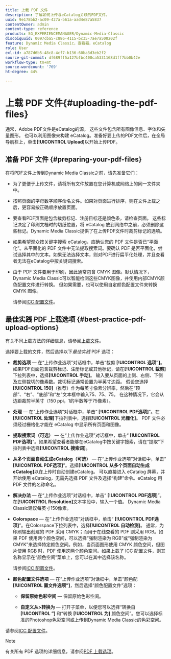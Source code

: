 ```yaml
---
title: 上载 PDF 文件
description: 了解如何上传与eCatalog关联的PDF文件。
uuid: 9e178bb2-ac09-427a-b61a-aad4e87a5837
contentOwner: admin
content-type: reference
products: SG_EXPERIENCEMANAGER/Dynamic-Media-Classic
discoiquuid: 0097cba5-c886-4115-bc35-7ae7a500202f
feature: Dynamic Media Classic，查看器，eCatalog
role: User
exl-id: a787d6b5-48c8-4cf7-b136-60ba3d3eb2f2
source-git-commit: df689ff5a127bfbc400ca5331168d1ff7bb0b42e
workflow-type: tm+mt
source-wordcount: '769'
ht-degree: 44%

---
```


# 上载 PDF 文件{#uploading-the-pdf-files}

通常，Adobe PDF文件是eCatalog的源。 这些文件包含所有图像信息、字体和矢量图形。 也可以利用图像来构建 eCatalog。准备好要上传的PDF文件后，在全局导航栏上，单击&#x200B;**[!UICONTROL Upload]**&#x200B;以开始上传PDF。

## 准备 PDF 文件 {#preparing-your-pdf-files}

在将PDF文件上传到Dynamic Media Classic之前，请先准备它们：

* 为了更便于上传文件，请将所有文件放置在您计算机或网络上的同一文件夹中。
* 按照页面的字母数字顺序命名文件。如果对页面进行排序，则在文件上载之后，更容易按正确顺序放置页面。
* 要查看PDF页面是包含裁剪标记、注册目标还是颜色条，请检查页面。 这些标记决定了印刷文档时的切纸位置，将 eCatalog 放到网络中之前，必须删除这些标记。Dynamic Media Classic提供了在上传PDF文件时裁剪标记的选项。
* 如果希望观众按关键字搜索 eCatalog，应确认您的 PDF 文件是否已“平面化”。从平面化的 PDF 文件中无法提取搜索词。要确认 PDF 是否平面化，尝试选择其中的文本。如果无法选择文本，则对PDF进行扁平化处理，并且查看者无法在eCatalog中按关键词搜索。
* 由于 PDF 文件要用于印刷，因此通常包含 CMYK 图像。默认情况下，Dynamic Media Classic可以智能检测这些CMYK图像，并使用内部CMYK颜色配置文件进行转换。 但如果需要，也可以使用自定颜色配置文件来转换 CMYK 图像。

   请参阅[ICC 配置文件](icc-profiles.md#icc_profiles)。

## 最佳实践 PDF 上载选项 {#best-practice-pdf-upload-options}

有关不同上载方法的详细信息，请参阅[上载文件](uploading-files.md#uploading_your_files)。

选择要上载的文件，然后选择以下&#x200B;*最佳实践* PDF 选项：

* **裁剪选项**  — 在“上传作业选项”对话框中，单击“裁剪 **[!UICONTROL 选项”]**。如果PDF页面包含裁剪标记、注册标记或其他标记，请在&#x200B;**[!UICONTROL 裁剪]**&#x200B;下拉列表中，选择&#x200B;**[!UICONTROL 手动]**。 输入要从页面的上侧、右侧、下侧及左侧裁切的像素数。裁切标记通常设置为半英寸边距。 假设您选择&#x200B;**[!UICONTROL 150]**（推荐）作为每英寸像素分辨率，然后在“顶部”、“右”、“底部”和“左”文本框中输入75、75、75。 在这种情况下，它会从边距裁剪半英寸（150 ppi，1的半数等于75像素）。

* **处理**  — 在“上传作业选项”对话框中，单击“ **[!UICONTROL PDF选项]**”。在&#x200B;**[!UICONTROL 处理]**&#x200B;下拉列表中，选择&#x200B;**[!UICONTROL 光栅化]**。 PDF 文件必须经过栅格化才能在 eCatalog 中显示所有页面和图像。

* **提取搜索词（可选）**  — 在“上传作业选项”对话框中，单击“ **[!UICONTROL PDF选项]**”。如果希望查看者能够在eCatalog中按关键字搜索，请在“提取”下拉列表中选择&#x200B;**[!UICONTROL 搜索词]**。

* **从多个页面自动生成eCatalog（可选）**  — 在“上传作业选项”对话框中，单击“ **[!UICONTROL PDF选项]**”。选择&#x200B;**[!UICONTROL 从多个页面自动生成eCatalog]**&#x200B;以在上传时自动创建eCatalog。 可以直接进入 eCatalog 屏幕，并开始使用 eCatalog，无需先选择 PDF 文件及选择“构建”命令。eCatalog 用 PDF 文件的名称命名。

* **解决办法**  — 在“上传作业选项”对话框中，单击“ **[!UICONTROL PDF选项]**”。在&#x200B;**[!UICONTROL Resolution]**&#x200B;文本字段中，输入一个值。 Dynamic Media Classic建议每英寸150像素。

* **Colorspace**  — 在“上传作业选项”对话框中，单击“ **[!UICONTROL PDF选项]**”。在Colorspace下拉列表中，选择&#x200B;**[!UICONTROL 自动检测]**。 通常，为印刷输出创建的 PDF 采用 CMYK；而用于在线查看的 PDF 则采用 RGB。如果 PDF 使用两个颜色空间，可以选择“强制渲染为 RGB”或“强制渲染为 CMYK”来选择特定颜色空间。例如，当页面图形使用 CMYK 颜色空间，但图片使用 RGB 时，PDF 使用这两个颜色空间。如果上载了 ICC 配置文件，则其名称显示在“颜色空间”菜单上，您可以在其中选择该名称。

   请参阅[ICC 配置文件](/help/icc-profiles.md)。

* **颜色配置文件选项**  — 在“上传作业选项”对话框中，单击“颜色配 **[!UICONTROL 置文件选项”]**，然后选择“颜色配置文件”选项：

   * **保留原始色彩空间**  — 保留原始色彩空间。

   * **自定义从>转换为**  — 打开子菜单，以便您可以选择“转换自 **[!UICONTROL ”]** 和“转换 **[!UICONTROL 为]** 颜色空间”。您可以选择标准的Photoshop色彩空间或上传到Dynamic Media Classic的色彩空间。

<!-- * **Convert To SRGB** - Converts to SRGB (Standard Red Green Blue). SRGB is the recommended color space for displaying images on web pages. -->

请参阅[ICC 配置文件](icc-profiles.md#icc_profiles)。

>[!NOTE]
>
>有关所有 PDF 选项的详细信息，请参阅[PDF 上载选项](pdfs.md#pdf_upload_options)。
